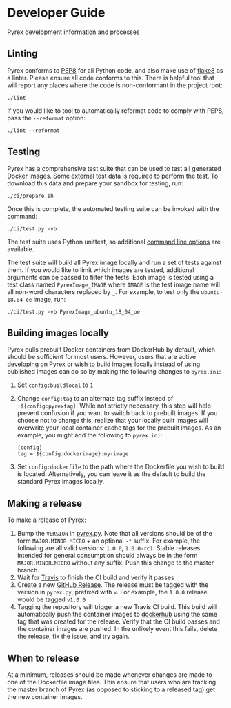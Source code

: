 # Developer Guide
Pyrex development information and processes

## Linting
Pyrex conforms to [PEP8](https://pep8.org/) for all Python code, and also make
use of [flake8](https://pypi.org/project/flake8/) as a linter. Please ensure
all code conforms to this. There is helpful tool that will report any places
where the code is non-conformant in the project root:

```shell
./lint
```

If you would like to tool to automatically reformat code to comply with PEP8,
pass the `--reformat` option:

```
./lint --reformat
```

## Testing
Pyrex has a comprehensive test suite that can be used to test all generated
Docker images. Some external test data is required to perform the test. To
download this data and prepare your sandbox for testing, run:

```shell
./ci/prepare.sh
```

Once this is complete, the automated testing suite can be invoked with the
command:

```shell
./ci/test.py -vb
```

The test suite uses Python unittest, so additional [command line options][] are
available.

The test suite will build all Pyrex image locally and run a set of tests
against them. If you would like to limit which images are tested, additional
arguments can be passed to filter the tests. Each image is tested using a test
class named `PyrexImage_IMAGE` where `IMAGE` is the test image name will all
non-word characters replaced by `_`.  For example, to test only the
`ubuntu-18.04-oe` image, run:

```shell
./ci/test.py -vb PyrexImage_ubuntu_18_04_oe
```

## Building images locally
Pyrex pulls prebuilt Docker containers from DockerHub by default, which should
be sufficient for most users. However, users that are active developing on
Pyrex or wish to build images locally instead of using published images can do
so by making the following changes to `pyrex.ini`:

1. Set `config:buildlocal` to `1`
2. Change `config:tag` to an alternate tag suffix instead of
   `:${config:pyrextag}`. While not strictly necessary, this step will help
   prevent confusion if you want to switch back to prebuilt images. If you
   choose not to change this, realize that your locally built images will
   overwrite your local container cache tags for the prebuilt images. As an
   example, you might add the following to `pyrex.ini`:

    ```
    [config]
    tag = ${config:dockerimage}:my-image
    ```

3. Set `config:dockerfile` to the path where the Dockerfile you wish to build
   is located. Alternatively, you can leave it as the default to build the
   standard Pyrex images locally.

## Making a release
To make a release of Pyrex:

1. Bump the `VERSION` in [pyrex.py](./pyrex.py). Note that all versions should
   be of the form `MAJOR.MINOR.MICRO` + an optional `-*` suffix. For example,
   the following are all valid versions: `1.0.0`, `1.0.0-rc1`. Stable releases
   intended for general consumption should always be in the form
   `MAJOR.MINOR.MICRO` without any suffix. Push this change to the master
   branch.
2. Wait for [Travis](https://travis-ci.org/garmin/pyrex/branches) to finish the
   CI build and verify it passes
3. Create a new [GitHub Release](https://github.com/garmin/pyrex/releases). The
   release must be tagged with the version in `pyrex.py`, prefixed with `v`.
   For example, the `1.0.0` release would be tagged `v1.0.0`
4. Tagging the repository will trigger a new Travis CI build. This build will
   automatically push the container images to
   [dockerhub](https://cloud.docker.com/u/garminpyrex/repository/list) using
   the same tag that was created for the release. Verify that the CI build
   passes and the container images are pushed. In the unlikely event this
   fails, delete the release, fix the issue, and try again.

## When to release
At a minimum, releases should be made whenever changes are made to one of the
Dockerfile image files. This ensure that users who are tracking the master
branch of Pyrex (as opposed to sticking to a released tag) get the new
container images.

[command line options]: https://docs.python.org/3/library/unittest.html#command-line-options
